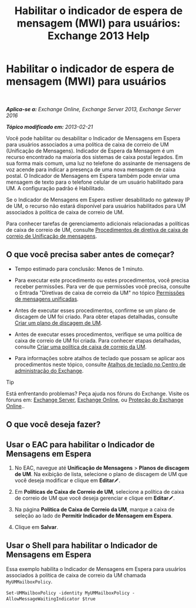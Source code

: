 ﻿---
title: 'Habilitar o indicador de espera de mensagem (MWI) para usuários: Exchange 2013 Help'
TOCTitle: Habilitar o indicador de espera de mensagem (MWI) para usuários
ms:assetid: 3d0ca657-00b6-4108-a850-b092fede1f75
ms:mtpsurl: https://technet.microsoft.com/pt-br/library/Dd335216(v=EXCHG.150)
ms:contentKeyID: 50556168
ms.date: 05/22/2018
mtps_version: v=EXCHG.150
ms.translationtype: MT
---

# Habilitar o indicador de espera de mensagem (MWI) para usuários

 

_**Aplica-se a:** Exchange Online, Exchange Server 2013, Exchange Server 2016_

_**Tópico modificado em:** 2013-02-21_

Você pode habilitar ou desabilitar o Indicador de Mensagens em Espera para usuários associados a uma política de caixa de correio de UM (Unificação de Mensagens). Indicador de Espera da Mensagem é um recurso encontrado na maioria dos sistemas de caixa postal legados. Em sua forma mais comum, uma luz no telefone do assinante de mensagens de voz acende para indicar a presença de uma nova mensagem de caixa postal. O Indicador de Mensagens em Espera também pode enviar uma mensagem de texto para o telefone celular de um usuário habilitado para UM. A configuração padrão é Habilitado.

Se o Indicador de Mensagens em Espera estiver desabilitado no gateway IP de UM, o recurso não estará disponível para usuários habilitados para UM associados à política de caixa de correio de UM.

Para conhecer tarefas de gerenciamento adicionais relacionadas a políticas de caixa de correio de UM, consulte [Procedimentos de diretiva de caixa de correio de Unificação de mensagens](um-mailbox-policy-procedures-exchange-2013-help.md).

## O que você precisa saber antes de começar?

  - Tempo estimado para conclusão: Menos de 1 minuto.

  - Para executar este procedimento ou estes procedimentos, você precisa receber permissões. Para ver de que permissões você precisa, consulte o Entrada "Diretivas de caixa de correio da UM" no tópico [Permissões de mensagens unificadas](unified-messaging-permissions-exchange-2013-help.md).

  - Antes de executar esses procedimentos, confirme se um plano de discagem de UM foi criado. Para obter etapas detalhadas, consulte [Criar um plano de discagem de UM](create-a-um-dial-plan-exchange-2013-help.md).

  - Antes de executar esses procedimentos, verifique se uma política de caixa de correio de UM foi criada. Para conhecer etapas detalhadas, consulte [Criar uma política de caixa de correio da UM](create-a-um-mailbox-policy-exchange-2013-help.md).

  - Para informações sobre atalhos de teclado que possam se aplicar aos procedimentos neste tópico, consulte [Atalhos de teclado no Centro de administração do Exchange](keyboard-shortcuts-in-the-exchange-admin-center-exchange-online-protection-help.md).


> [!TIP]
> Está enfrentando problemas? Peça ajuda nos fóruns do Exchange. Visite os fóruns em: <A href="https://go.microsoft.com/fwlink/p/?linkid=60612">Exchange Server</A>, <A href="https://go.microsoft.com/fwlink/p/?linkid=267542">Exchange Online</A>, ou <A href="https://go.microsoft.com/fwlink/p/?linkid=285351">Proteção do Exchange Online</A>..



## O que você deseja fazer?

## Usar o EAC para habilitar o Indicador de Mensagens em Espera

1.  No EAC, navegue até **Unificação de Mensagens** \> **Planos de discagem de UM**. Na exibição de lista, selecione o plano de discagem de UM que você deseja modificar e clique em **Editar**![Ícone de edição](images/JJ218640.6f53ccb2-1f13-4c02-bea0-30690e6ea71d(EXCHG.150).gif "Ícone de edição").

2.  Em **Políticas de Caixa de Correio de UM**, selecione a política de caixa de correio de UM que você deseja gerenciar e clique em **Editar**![Ícone de edição](images/JJ218640.6f53ccb2-1f13-4c02-bea0-30690e6ea71d(EXCHG.150).gif "Ícone de edição").

3.  Na página **Política de Caixa de Correio da UM**, marque a caixa de seleção ao lado de **Permitir Indicador de Mensagem em Espera**.

4.  Clique em **Salvar**.

## Usar o Shell para habilitar o Indicador de Mensagens em Espera

Essa exemplo habilita o Indicador de Mensagens em Espera para usuários associados à política de caixa de correio da UM chamada `MyUMMailboxPolicy`.

    Set-UMMailboxPolicy -identity MyUMMailboxPolicy -AllowMessageWaitingIndicator $true

